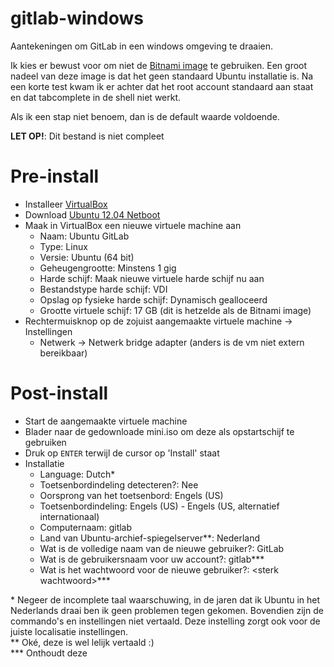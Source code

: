 gitlab-windows
==============

Aantekeningen om GitLab in een windows omgeving te draaien.

Ik kies er bewust voor om niet de [Bitnami image](https://bitnami.com/stack/gitlab) te gebruiken. Een groot nadeel van deze image is dat het geen standaard Ubuntu installatie is. Na een korte test kwam ik er achter dat het root account standaard aan staat en dat tabcomplete in de shell niet werkt.

Als ik een stap niet benoem, dan is de default waarde voldoende.

__LET OP!__: Dit bestand is niet compleet

# Pre-install
* Installeer [VirtualBox](https://www.virtualbox.org/wiki/Downloads)
* Download [Ubuntu 12.04 Netboot](http://nl.archive.ubuntu.com/ubuntu/dists/precise-updates/main/installer-amd64/current/images/netboot/mini.iso)
* Maak in VirtualBox een nieuwe virtuele machine aan
  * Naam: Ubuntu GitLab
  * Type: Linux
  * Versie: Ubuntu (64 bit)
  * Geheugengrootte: Minstens 1 gig
  * Harde schijf: Maak nieuwe virtuele harde schijf nu aan
  * Bestandstype harde schijf: VDI
  * Opslag op fysieke harde schijf: Dynamisch gealloceerd
  * Grootte virtuele schijf: 17 GB (dit is hetzelde als de Bitnami image)
* Rechtermuisknop op de zojuist aangemaakte virtuele machine -> Instellingen
  * Netwerk -> Netwerk bridge adapter (anders is de vm niet extern bereikbaar)

# Post-install  
* Start de aangemaakte virtuele machine
* Blader naar de gedownloade mini.iso om deze als opstartschijf te gebruiken
* Druk op `ENTER` terwijl de cursor op 'Install' staat
* Installatie
  * Language: Dutch\*
  * Toetsenbordindeling detecteren?: Nee
  * Oorsprong van het toetsenbord: Engels (US)
  * Toetsenbordindeling: Engels (US) - Engels (US, alternatief internationaal)
  * Computernaam: gitlab
  * Land van Ubuntu-archief-spiegelserver\*\*: Nederland
  * Wat is de volledige naam van de nieuwe gebruiker?: GitLab
  * Wat is de gebruikersnaam voor uw account?: gitlab\*\*\*
  * Wat is het wachtwoord voor de nieuwe gebruiker?: \<sterk wachtwoord\>\*\*\*
  
\* Negeer de incomplete taal waarschuwing, in de jaren dat ik Ubuntu in het Nederlands draai ben ik geen problemen tegen gekomen. Bovendien zijn de commando's en instellingen niet vertaald. Deze instelling zorgt ook voor de juiste localisatie instellingen.  
\*\* Oké, deze is wel lelijk vertaald :)  
\*\*\* Onthoudt deze
